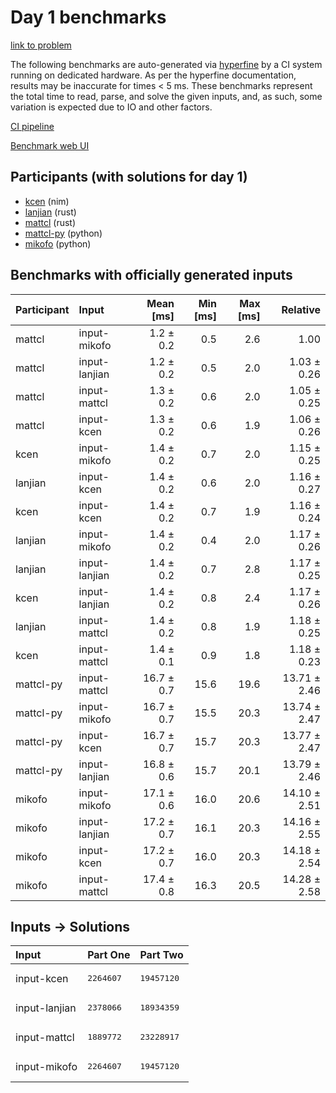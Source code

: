 # Day 1 benchmarks

[link to problem](https://adventofcode.com/2024/day/1)

The following benchmarks are auto-generated via
[hyperfine](https://github.com/sharkdp/hyperfine) by a CI system running on
dedicated hardware. As per the hyperfine documentation, results may be
inaccurate for times < 5 ms. These benchmarks represent the total time to read,
parse, and solve the given inputs, and, as such, some variation is expected due
to IO and other factors.

[CI pipeline](http://ci.papercode.net:8080/teams/main/pipelines/aoc2024)

[Benchmark web UI](https://aoc.ancalagon.black)


## Participants (with solutions for day 1)

- [kcen](https://github.com/kcen/aoc2024) (nim)
- [lanjian](https://github.com/lanjian/aoc-2024) (rust)
- [mattcl](https://github.com/mattcl/aoc2024) (rust)
- [mattcl-py](https://github.com/mattcl/aoc2024-py) (python)
- [mikofo](https://github.com/mikofo/aoc2024) (python)


## Benchmarks with officially generated inputs

| Participant | Input | Mean [ms] | Min [ms] | Max [ms] | Relative |
|:---|:---|---:|---:|---:|---:|
| mattcl | input-mikofo | 1.2 ± 0.2 | 0.5 | 2.6 | 1.00 |
| mattcl | input-lanjian | 1.2 ± 0.2 | 0.5 | 2.0 | 1.03 ± 0.26 |
| mattcl | input-mattcl | 1.3 ± 0.2 | 0.6 | 2.0 | 1.05 ± 0.25 |
| mattcl | input-kcen | 1.3 ± 0.2 | 0.6 | 1.9 | 1.06 ± 0.26 |
| kcen | input-mikofo | 1.4 ± 0.2 | 0.7 | 2.0 | 1.15 ± 0.25 |
| lanjian | input-kcen | 1.4 ± 0.2 | 0.6 | 2.0 | 1.16 ± 0.27 |
| kcen | input-kcen | 1.4 ± 0.2 | 0.7 | 1.9 | 1.16 ± 0.24 |
| lanjian | input-mikofo | 1.4 ± 0.2 | 0.4 | 2.0 | 1.17 ± 0.26 |
| lanjian | input-lanjian | 1.4 ± 0.2 | 0.7 | 2.8 | 1.17 ± 0.25 |
| kcen | input-lanjian | 1.4 ± 0.2 | 0.8 | 2.4 | 1.17 ± 0.26 |
| lanjian | input-mattcl | 1.4 ± 0.2 | 0.8 | 1.9 | 1.18 ± 0.25 |
| kcen | input-mattcl | 1.4 ± 0.1 | 0.9 | 1.8 | 1.18 ± 0.23 |
| mattcl-py | input-mattcl | 16.7 ± 0.7 | 15.6 | 19.6 | 13.71 ± 2.46 |
| mattcl-py | input-mikofo | 16.7 ± 0.7 | 15.5 | 20.3 | 13.74 ± 2.47 |
| mattcl-py | input-kcen | 16.7 ± 0.7 | 15.7 | 20.3 | 13.77 ± 2.47 |
| mattcl-py | input-lanjian | 16.8 ± 0.6 | 15.7 | 20.1 | 13.79 ± 2.46 |
| mikofo | input-mikofo | 17.1 ± 0.6 | 16.0 | 20.6 | 14.10 ± 2.51 |
| mikofo | input-lanjian | 17.2 ± 0.7 | 16.1 | 20.3 | 14.16 ± 2.55 |
| mikofo | input-kcen | 17.2 ± 0.7 | 16.0 | 20.3 | 14.18 ± 2.54 |
| mikofo | input-mattcl | 17.4 ± 0.8 | 16.3 | 20.5 | 14.28 ± 2.58 |


## Inputs -> Solutions

| Input | Part One | Part Two |
|:---|:---|:---|
|input-kcen|<pre>2264607</pre>|<pre>19457120</pre>|
|input-lanjian|<pre>2378066</pre>|<pre>18934359</pre>|
|input-mattcl|<pre>1889772</pre>|<pre>23228917</pre>|
|input-mikofo|<pre>2264607</pre>|<pre>19457120</pre>|
